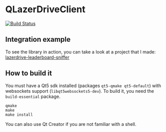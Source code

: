 # QLazerDriveClient

[![Build Status](https://travis-ci.org/vdechenaux/QLazerDriveClient.svg?branch=master)](https://travis-ci.org/vdechenaux/QLazerDriveClient)

## Integration example

To see the library in action, you can take a look at a project that I made: [lazerdrive-leaderboard-sniffer](https://github.com/vdechenaux/lazerdrive-leaderboard-sniffer)

## How to build it

You must have a Qt5 sdk installed (packages `qt5-qmake qt5-default`) with websockets support (`libqt5websockets5-dev`). To build it, you need the `build-essential` package.
```
qmake
make
make install
```
You can also use Qt Creator if you are not familiar with a shell.
